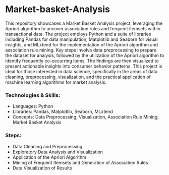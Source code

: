 # Market-basket-Analysis

This repository showcases a Market Basket Analysis project, leveraging the Apriori algorithm to uncover association rules and frequent itemsets within transactional data. The project employs Python and a suite of libraries including Pandas for data manipulation, Matplotlib and Seaborn for visual insights, and MLxtend for the implementation of the Apriori algorithm and association rule mining. Key steps involve data preprocessing to prepare the dataset for analysis, followed by the utilization of the Apriori algorithm to identify frequently co-occurring items. The findings are then visualized to present actionable insights into consumer behavior patterns. This project is ideal for those interested in data science, specifically in the areas of data cleaning, preprocessing, visualization, and the practical application of machine learning algorithms for market analysis.

### Technologies & Skills:

- Languages: Python
- Libraries: Pandas, Matplotlib, Seaborn, MLxtend
- Concepts: Data Preprocessing, Visualization, Association Rule Mining, Market Basket Analysis

### Steps:
- Data Cleaning and Preprocessing
- Exploratory Data Analysis and Visualization
- Application of the Apriori Algorithm
- Mining of Frequent Itemsets and Generation of Association Rules
- Data Visualization of Results


